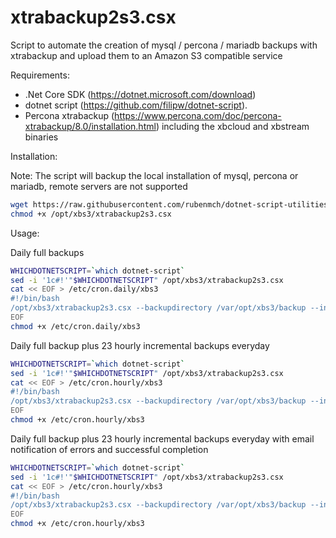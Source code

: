 # xtrabackup2s3.csx

Script to automate the creation of mysql / percona / mariadb backups with xtrabackup and upload them to an Amazon S3 compatible service

Requirements:

- .Net Core SDK (https://dotnet.microsoft.com/download)
- dotnet script (https://github.com/filipw/dotnet-script).
- Percona xtrabackup (https://www.percona.com/doc/percona-xtrabackup/8.0/installation.html) including the xbcloud and xbstream binaries

Installation: 

Note: The script will backup the local installation of mysql, percona or mariadb, remote servers are not supported

```bash
wget https://raw.githubusercontent.com/rubenmch/dotnet-script-utilities/master/xtrabackup2s3/xtrabackup2s3.csx -O /opt/xbs3/xtrabackup2s3.csx
chmod +x /opt/xbs3/xtrabackup2s3.csx
```

Usage:

Daily full backups
```bash
WHICHDOTNETSCRIPT=`which dotnet-script`
sed -i '1c#!'"$WHICHDOTNETSCRIPT" /opt/xbs3/xtrabackup2s3.csx
cat << EOF > /etc/cron.daily/xbs3
#!/bin/bash
/opt/xbs3/xtrabackup2s3.csx --backupdirectory /var/opt/xbs3/backup --incrementalbackups 0 --mysqluser myuser --mysqlpassword mypwd --s3accesskey mykey --s3secretkey mysecret --s3bucket bucket > /opt/xbs3/xbs3.log
EOF
chmod +x /etc/cron.daily/xbs3
```

Daily full backup plus 23 hourly incremental backups everyday
```bash
WHICHDOTNETSCRIPT=`which dotnet-script`
sed -i '1c#!'"$WHICHDOTNETSCRIPT" /opt/xbs3/xtrabackup2s3.csx
cat << EOF > /etc/cron.hourly/xbs3
#!/bin/bash
/opt/xbs3/xtrabackup2s3.csx --backupdirectory /var/opt/xbs3/backup --incrementalbackups 23 --mysqluser myuser --mysqlpassword mypwd --s3accesskey mykey --s3secretkey mysecret --s3bucket bucket > /opt/xbs3/xbs3.log
EOF
chmod +x /etc/cron.hourly/xbs3
```

Daily full backup plus 23 hourly incremental backups everyday with email notification of errors and successful completion
```bash 
WHICHDOTNETSCRIPT=`which dotnet-script`
sed -i '1c#!'"$WHICHDOTNETSCRIPT" /opt/xbs3/xtrabackup2s3.csx
cat << EOF > /etc/cron.hourly/xbs3
#!/bin/bash
/opt/xbs3/xtrabackup2s3.csx --backupdirectory /var/opt/xbs3/backup --incrementalbackups 23 --mysqluser myuser --mysqlpassword mypwd --s3accesskey mykey --s3secretkey mysecret --s3bucket bucket --smtpuser myuser --smtppassword mypassword --smtphost smtp.gmail.com --smtpport 587 --smtpfrom me@gmail.com --smtpto you@gmail.com --notifyfull --notifyincremental > /opt/xbs3/xbs3.log
EOF
chmod +x /etc/cron.hourly/xbs3
```
